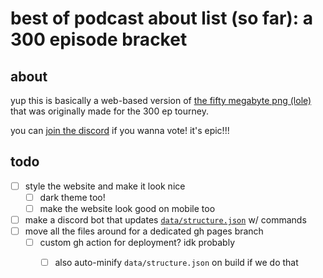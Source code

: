 # best of podcast about list (so far): a 300 episode bracket

## about

yup this is basically a web-based version of [the fifty megabyte png (lole)][1]
that was originally made for the 300 ep tourney.

you can [join the discord][3] if you wanna vote! it's epic!!!

## todo

- [ ] style the website and make it look nice
  - [ ] dark theme too!
  - [ ] make the website look good on mobile too
- [ ] make a discord bot that updates [`data/structure.json`][2] w/ commands
- [ ] move all the files around for a dedicated gh pages branch
  - [ ] custom gh action for deployment? idk probably
    - [ ] also auto-minify `data/structure.json` on build if we do that


[1]: https://github.com/podaboutlist/pal-300-bracket/blob/main/img/non-web/pal_300_bracket_full.png
[2]: https://github.com/podaboutlist/pal-300-bracket/blob/main/data/structure.json
[3]: https://podaboutli.st/discord
